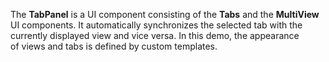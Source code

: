 The **TabPanel** is&nbsp;a&nbsp;UI component consisting of&nbsp;the **Tabs** and the **MultiView** UI components. It&nbsp;automatically synchronizes the selected tab with the currently displayed view and vice versa. In&nbsp;this demo, the appearance of&nbsp;views and tabs is&nbsp;defined by&nbsp;custom templates.
